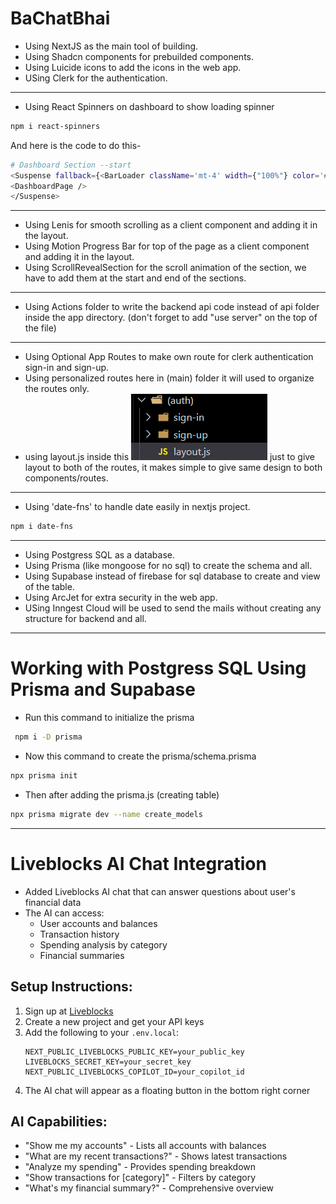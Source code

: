 # BaChatBhai

- Using NextJS as the main tool of building.
- Using Shadcn components for prebuilded components.
- Using Luicide icons to add the icons in the web app.
- USing Clerk for the authentication.

---
- Using React Spinners on dashboard to show loading spinner
```bash
npm i react-spinners
```
And here is the code to do this-
```bash
# Dashboard Section --start
<Suspense fallback={<BarLoader className='mt-4' width={"100%"} color='#9333ea' />}>
<DashboardPage />
</Suspense>
```

---
- Using Lenis for smooth scrolling as a client component and adding it in the layout.
- Using Motion Progress Bar for top of the page as a client component and adding it in the layout.
- Using ScrollRevealSection for the scroll animation of the section, we have to add them at the start and end of the sections.
---

- Using Actions folder to write the backend api code instead of api folder inside the app directory.
(don't forget to add "use server" on the top of the file)

---
- Using Optional App Routes to make own route for clerk authentication sign-in and sign-up.
- Using personalized routes here in (main) folder it will used to organize the routes only.
- using layout.js inside this ![alt text](image.png) just to give layout to both of the routes, it makes simple to give same design to both components/routes.

---

- Using 'date-fns' to handle date easily in nextjs project.
```bash
npm i date-fns
```
---
- Using Postgress SQL as a database.
- Using Prisma (like mongoose for no sql) to create the schema and all.
- Using Supabase instead of firebase for sql database to create and view of the table.
- Using ArcJet for extra security in the web app.
- USing Inngest Cloud will be used to send the mails without creating any structure for backend and all.
---

# Working with Postgress SQL Using Prisma and Supabase

- Run this command to initialize the prisma
```bash
 npm i -D prisma
```

- Now this command to create the prisma/schema.prisma
```bash
npx prisma init
```

- Then after adding the prisma.js (creating table)
```bash
npx prisma migrate dev --name create_models
```

---

# Liveblocks AI Chat Integration

- Added Liveblocks AI chat that can answer questions about user's financial data
- The AI can access:
  - User accounts and balances
  - Transaction history
  - Spending analysis by category
  - Financial summaries

## Setup Instructions:

1. Sign up at [Liveblocks](https://liveblocks.io)
2. Create a new project and get your API keys
3. Add the following to your `.env.local`:
   ```
   NEXT_PUBLIC_LIVEBLOCKS_PUBLIC_KEY=your_public_key
   LIVEBLOCKS_SECRET_KEY=your_secret_key
   NEXT_PUBLIC_LIVEBLOCKS_COPILOT_ID=your_copilot_id
   ```
4. The AI chat will appear as a floating button in the bottom right corner

## AI Capabilities:
- "Show me my accounts" - Lists all accounts with balances
- "What are my recent transactions?" - Shows latest transactions
- "Analyze my spending" - Provides spending breakdown
- "Show transactions for [category]" - Filters by category
- "What's my financial summary?" - Comprehensive overview